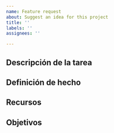 ```yaml
---
name: Feature request
about: Suggest an idea for this project
title: ''
labels: ''
assignees: ''

---
```


## Descripción de la tarea

## Definición de hecho

## Recursos

## Objetivos
